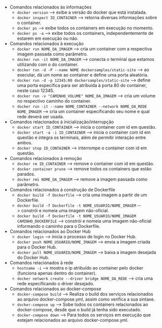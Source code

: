 - Comandos relacionados às informações
    - `docker version` --> exibe a versão do docker que está instalada.
    - `docker inspect ID_CONTAINER` --> retorna diversas informações sobre o container.
    - `docker ps` --> exibe todos os containers em execução no momento.
    - `docker ps -a` --> exibe todos os containers, independentemente de estarem em execução ou não.
- Comandos relacionados à execução
    - `docker run NOME_DA_IMAGEM` --> cria um container com a respectiva imagem passada como parâmetro.
    - `docker run -it NOME_DA_IMAGEM` --> conecta o terminal que estamos utilizando com o do container.
    - `docker run -d -P --name NOME dockersamples/static-site` --> ao executar, dá um nome ao container e define uma porta aleatória.
    - `docker run -d -p 12345:80 dockersamples/static-site` --> define uma porta específica para ser atribuída à porta 80 do container, neste caso 12345.
    - `docker run -v "CAMINHO_VOLUME" NOME_DA_IMAGEM` --> cria um volume no respectivo caminho do container.
    - `docker run -it --name NOME_CONTAINER --network NOME_DA_REDE NOME_IMAGEM` --> cria um container especificando seu nome e qual rede deverá ser usada.
- Comandos relacionados à inicialização/interrupção
    - `docker start ID_CONTAINER` --> inicia o container com id em questão.
    - `docker start -a -i ID_CONTAINER` --> inicia o container com id em questão e integra os terminais, além de permitir interação entre ambos.
    - `docker stop ID_CONTAINER` --> interrompe o container com id em questão.
- Comandos relacionados à remoção
    - `docker rm ID_CONTAINER` --> remove o container com id em questão.
    - `docker container prune` --> remove todos os containers que estão parados.
    - `docker rmi NOME_DA_IMAGEM` --> remove a imagem passada como parâmetro.
- Comandos relacionados à construção de Dockerfile
    - `docker build -f Dockerfile` --> cria uma imagem a partir de um Dockerfile.
    - `docker build -f Dockerfile -t NOME_USUARIO/NOME_IMAGEM` --> constrói e nomeia uma imagem não-oficial.
    - `docker build -f Dockerfile -t NOME_USUARIO/NOME_IMAGEM CAMINHO_DOCKERFILE` --> constrói e nomeia uma imagem não-oficial informando o caminho para o Dockerfile.
- Comandos relacionados ao Docker Hub
    - `docker login` --> inicia o processo de login no Docker Hub.
    - `docker push NOME_USUARIO/NOME_IMAGEM` --> envia a imagem criada para o Docker Hub.
    - `docker pull NOME_USUARIO/NOME_IMAGEM` --> baixa a imagem desejada do Docker Hub.
- Comandos relacionados à rede
    - `hostname -i` --> mostra o ip atribuído ao container pelo docker (funciona apenas dentro do container).
    - `docker network create --driver bridge NOME_DA_REDE` --> cria uma rede especificando o driver desejado.
- Comandos relacionados ao docker-compose
    - `docker-compose build` --> Realiza o build dos serviços relacionados ao arquivo docker-compose.yml, assim como verifica a sua sintaxe.
    - `docker-compose up` --> Sobe todos os containers relacionados ao docker-compose, desde que o build já tenha sido executado.
    - `docker-compose down` --> Para todos os serviços em execução que estejam relacionados ao arquivo docker-compose.yml.
